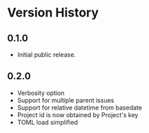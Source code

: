 # Version History

## 0.1.0

- Initial public release.

## 0.2.0

- Verbosity option
- Support for multiple parent issues
- Support for relative datetime from basedate
- Project id is now obtained by Project's key
- TOML load simplified

